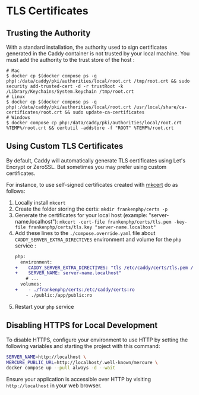 # TLS Certificates

## Trusting the Authority

With a standard installation, the authority used to sign certificates generated in the Caddy container is not trusted by your local machine.
You must add the authority to the trust store of the host :

```
# Mac
$ docker cp $(docker compose ps -q php):/data/caddy/pki/authorities/local/root.crt /tmp/root.crt && sudo security add-trusted-cert -d -r trustRoot -k /Library/Keychains/System.keychain /tmp/root.crt
# Linux
$ docker cp $(docker compose ps -q php):/data/caddy/pki/authorities/local/root.crt /usr/local/share/ca-certificates/root.crt && sudo update-ca-certificates
# Windows
$ docker compose cp php:/data/caddy/pki/authorities/local/root.crt %TEMP%/root.crt && certutil -addstore -f "ROOT" %TEMP%/root.crt
```

## Using Custom TLS Certificates

By default, Caddy will automatically generate TLS certificates using Let's Encrypt or ZeroSSL.
But sometimes you may prefer using custom certificates.

For instance, to use self-signed certificates created with [mkcert](https://github.com/FiloSottile/mkcert) do as follows:

1. Locally install `mkcert`
2. Create the folder storing the certs:
   `mkdir frankenphp/certs -p`
3. Generate the certificates for your local host (example: "server-name.localhost"):
   `mkcert -cert-file frankenphp/certs/tls.pem -key-file frankenphp/certs/tls.key "server-name.localhost"`
4. Add these lines to the `./compose.override.yaml` file about `CADDY_SERVER_EXTRA_DIRECTIVES` environment and volume for the `php` service :
    ```diff
    php:
      environment:
    +    CADDY_SERVER_EXTRA_DIRECTIVES: "tls /etc/caddy/certs/tls.pem /etc/caddy/certs/tls.key"
    +    SERVER_NAME: server-name.localhost"
        # ...
      volumes:
    +    - ./frankenphp/certs:/etc/caddy/certs:ro
        - ./public:/app/public:ro
    ```
5. Restart your `php` service

## Disabling HTTPS for Local Development

To disable HTTPS, configure your environment to use HTTP by setting the following variables and starting the project with this command:

```bash
SERVER_NAME=http://localhost \
MERCURE_PUBLIC_URL=http://localhost/.well-known/mercure \
docker compose up --pull always -d --wait
```

Ensure your application is accessible over HTTP by visiting `http://localhost` in your web browser.
